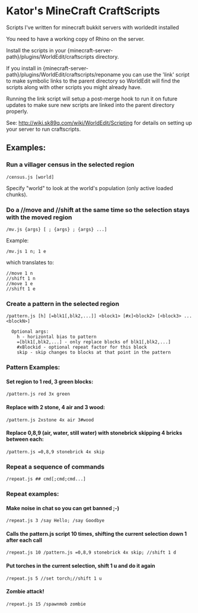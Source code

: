 Kator's MineCraft CraftScripts
==============================

Scripts I've written for minecraft bukkit servers with worldedit installed

You need to have a working copy of Rhino on the server.

Install the scripts in your {minecraft-server-path}/plugins/WorldEdit/craftscripts directory.

If you install in {minecraft-server-path}/plugins/WorldEdit/craftscripts/reponame you can use the 'link' script to make symbolic links to the parent directory so WorldEdit will find the scripts along with other scripts you might already have.

Running the link script will setup a post-merge hook to run it on future updates to make sure new scripts are linked into the parent directory properly.

See: http://wiki.sk89q.com/wiki/WorldEdit/Scripting for details on setting up your server to run craftscripts.

## Examples:

### Run a villager census in the selected region

    /census.js [world]

Specify "world" to look at the world's population (only active loaded chunks).
    
### Do a //move and //shift at the same time so the selection stays with the moved region

    /mv.js {args} [ ; {args} ; {args} ...]
    
Example:

    /mv.js 1 n; 1 e

which translates to:

    //move 1 n
    //shift 1 n
    //move 1 e
    //shift 1 e

### Create a pattern in the selected region

    /pattern.js [h] [=blk1[,blk2,...]] <block1> [#x]<block2> [<block3> ... <blockN>]

      Optional args:
        h - horizontal bias to pattern
        =[blk1[,blk2,...] - only replace blocks of blk1[,blk2,...]
        #xBlockid - optional repeat factor for this block
        skip - skip changes to blocks at that point in the pattern
    
### Pattern Examples:

#### Set region to 1 red, 3 green blocks:

    /pattern.js red 3x green

#### Replace with 2 stone, 4 air and 3 wood:

    /pattern.js 2xstone 4x air 3#wood

#### Replace 0,8,9 (air, water, still water) with stonebrick skipping 4 bricks between each:

    /pattern.js =0,8,9 stonebrick 4x skip

### Repeat a sequence of commands

    /repeat.js ## cmd[;cmd;cmd...]

### Repeat examples:

#### Make noise in chat so you can get banned ;-)

    /repeat.js 3 /say Hello; /say Goodbye

#### Calls the pattern.js script 10 times, shifting the current selection down 1 after each call

    /repeat.js 10 /pattern.js =0,8,9 stonebrick 4x skip; //shift 1 d

#### Put torches in the current selection, shift 1 u and do it again

    /repeat.js 5 //set torch;//shift 1 u

#### Zombie attack!

    /repeat.js 15 /spawnmob zombie


